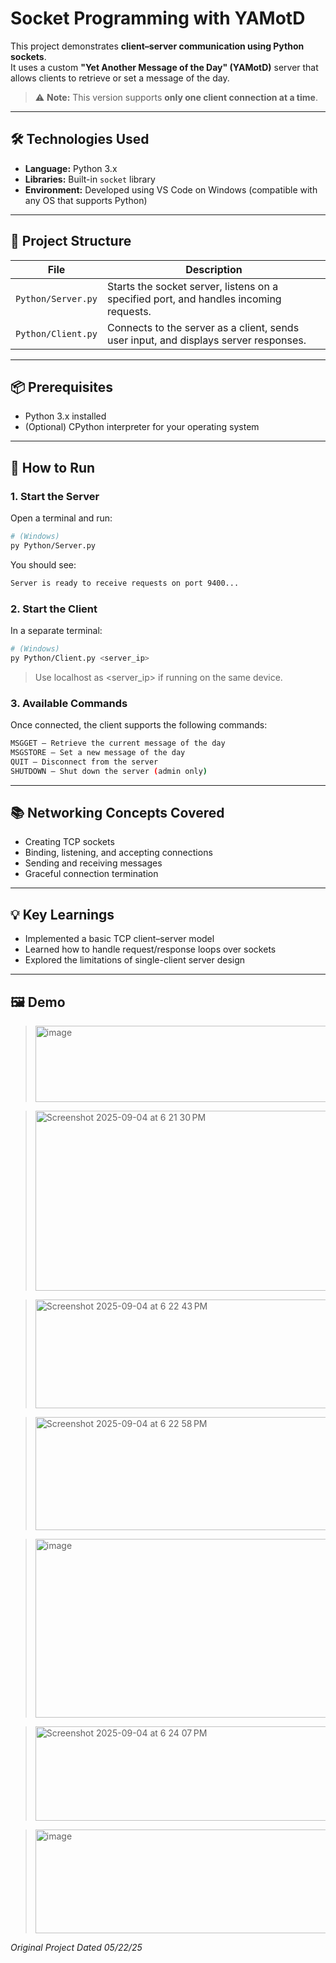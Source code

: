 # Socket Programming with YAMotD

This project demonstrates **client–server communication using Python sockets**.  
It uses a custom **"Yet Another Message of the Day" (YAMotD)** server that allows clients to retrieve or set a message of the day.

> ⚠️ **Note:** This version supports **only one client connection at a time**.

---

## 🛠️ Technologies Used
- **Language:** Python 3.x  
- **Libraries:** Built-in `socket` library  
- **Environment:** Developed using VS Code on Windows (compatible with any OS that supports Python)

---

## 📂 Project Structure
| File | Description |
|------|-------------|
| `Python/Server.py` | Starts the socket server, listens on a specified port, and handles incoming requests. |
| `Python/Client.py` | Connects to the server as a client, sends user input, and displays server responses. |

---

## 📦 Prerequisites
- Python 3.x installed  
- (Optional) CPython interpreter for your operating system  

---

## 🚀 How to Run

### 1. Start the Server
Open a terminal and run:
```bash
# (Windows)
py Python/Server.py
```
You should see:
```bash
Server is ready to receive requests on port 9400...
```
### 2. Start the Client
In a separate terminal:
```bash
# (Windows)
py Python/Client.py <server_ip>
```
> Use localhost as <server_ip> if running on the same device.
### 3. Available Commands
Once connected, the client supports the following commands:
```bash
MSGGET – Retrieve the current message of the day
MSGSTORE – Set a new message of the day
QUIT – Disconnect from the server
SHUTDOWN – Shut down the server (admin only)
```
---
## 📚 Networking Concepts Covered
- Creating TCP sockets
- Binding, listening, and accepting connections
- Sending and receiving messages
- Graceful connection termination

---

## 💡 Key Learnings
- Implemented a basic TCP client–server model
- Learned how to handle request/response loops over sockets
- Explored the limitations of single-client server design

---

## 🖼️ Demo

> <img width="606" height="122" alt="image" src="https://github.com/user-attachments/assets/20e78ac2-0b2f-4437-a488-ea296710a277" />

> <img width="749" height="288" alt="Screenshot 2025-09-04 at 6 21 30 PM" src="https://github.com/user-attachments/assets/6ac1989a-b790-4399-ad3f-7f69b9289f82" />

> <img width="746" height="174" alt="Screenshot 2025-09-04 at 6 22 43 PM" src="https://github.com/user-attachments/assets/b92139a4-51aa-46db-aea7-5895697c7af0" />

> <img width="763" height="181" alt="Screenshot 2025-09-04 at 6 22 58 PM" src="https://github.com/user-attachments/assets/59015243-1852-43cd-bb11-3ea2a29412f8" />

> <img width="825" height="286" alt="image" src="https://github.com/user-attachments/assets/b9dc0247-d5dd-4d60-bb09-7ec371fd4309" />

> <img width="779" height="151" alt="Screenshot 2025-09-04 at 6 24 07 PM" src="https://github.com/user-attachments/assets/710969df-a150-4212-ae59-22d238fde2b2" />

> <img width="819" height="166" alt="image" src="https://github.com/user-attachments/assets/4a91a635-5639-4406-bc62-1914c0772a45" />


*Original Project Dated 05/22/25*
